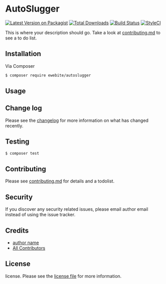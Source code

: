 # AutoSlugger

[![Latest Version on Packagist][ico-version]][link-packagist]
[![Total Downloads][ico-downloads]][link-downloads]
[![Build Status][ico-travis]][link-travis]
[![StyleCI][ico-styleci]][link-styleci]

This is where your description should go. Take a look at [contributing.md](contributing.md) to see a to do list.

## Installation

Via Composer

``` bash
$ composer require ewebite/autoslugger
```

## Usage

## Change log

Please see the [changelog](changelog.md) for more information on what has changed recently.

## Testing

``` bash
$ composer test
```

## Contributing

Please see [contributing.md](contributing.md) for details and a todolist.

## Security

If you discover any security related issues, please email author email instead of using the issue tracker.

## Credits

- [author name][link-author]
- [All Contributors][link-contributors]

## License

license. Please see the [license file](license.md) for more information.

[ico-version]: https://img.shields.io/packagist/v/ewebite/autoslugger.svg?style=flat-square
[ico-downloads]: https://img.shields.io/packagist/dt/ewebite/autoslugger.svg?style=flat-square
[ico-travis]: https://img.shields.io/travis/ewebite/autoslugger/master.svg?style=flat-square
[ico-styleci]: https://styleci.io/repos/12345678/shield

[link-packagist]: https://packagist.org/packages/ewebite/autoslugger
[link-downloads]: https://packagist.org/packages/ewebite/autoslugger
[link-travis]: https://travis-ci.org/ewebite/autoslugger
[link-styleci]: https://styleci.io/repos/12345678
[link-author]: https://github.com/ewebite
[link-contributors]: ../../contributors]